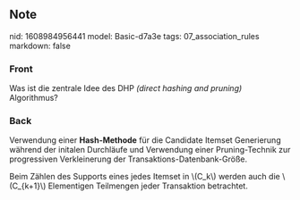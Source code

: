 ## Note
nid: 1608984956441
model: Basic-d7a3e
tags: 07_association_rules
markdown: false

### Front
<p>Was ist die zentrale Idee des DHP <i>(direct hashing and
pruning)</i> Algorithmus?

### Back
<p>Verwendung einer <b style="">Hash-Methode</b> für die Candidate
Itemset Generierung während der initalen Durchläufe und Verwendung
einer Pruning-Technik zur progressiven Verkleinerung der
Transaktions-Datenbank-Größe.
<p>Beim Zählen des Supports eines jedes Itemset in \(C_k\) werden
auch die \(C_{k+1}\) Elementigen Teilmengen jeder Transaktion
betrachtet.
